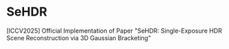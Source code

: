 # SeHDR
[ICCV2025] Official Implementation of Paper "SeHDR: Single-Exposure HDR Scene Reconstruction via 3D Gaussian Bracketing"
